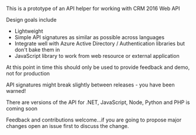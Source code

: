 This is a prototype of an API helper for working with CRM 2016 Web API

Design goals include
 - Lightweight 
 - Simple API signatures as similar as possible across languages
 - Integrate well with Azure Active Directory / Authentication libraries but don't bake them in
 - JavaScript library to work from web resource or external application 

At this point in time this should only be used to provide feedback and demo, not for production

API signatures might break slightly between releases - you have been warned!

There are versions of the API for .NET, JavaScript, Node, Python and PHP is coming soon

Feedback and contributions welcome...if you are going to propose major changes open an issue first to discuss the change.
